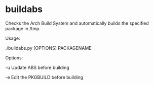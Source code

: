 buildabs
========

Checks the Arch Build System and automatically builds the specified package in /tmp.

Usage:

  ./buildabs.py [OPTIONS] PACKAGENAME

Options:

  -u  Update ABS before building
  
  -e  Edit the PKGBUILD before building
